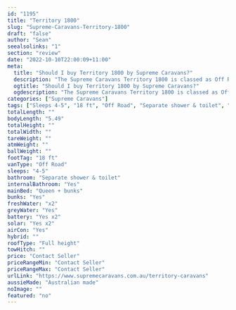 ```yaml
---
id: "1195"
title: "Territory 1800"
slug: "Supreme-Caravans-Territory-1800"
draft: "false"
author: "Sean"
seealsolinks: "1"
section: "review"
date: "2022-10-10T22:00:09+11:00"
meta:
  title: "Should I buy Territory 1800 by Supreme Caravans?"
  description: "The Supreme Caravans Territory 1800 is classed as Off Road, and sleeps 4-5 people. It is Australian made and comes in at 18 ft. It generally has Separate shower & toilet."
  ogtitle: "Should I buy Territory 1800 by Supreme Caravans?"
  ogdescription: "The Supreme Caravans Territory 1800 is classed as Off Road, and sleeps 4-5 people. It is Australian made and comes in at 18 ft. It generally has Separate shower & toilet."
categories: ["Supreme Caravans"]
tags: ["Sleeps 4-5", "18 ft", "Off Road", "Separate shower & toilet", "Full height", "Price Unknown", "Australian made"]
totalLength: ""
bodyLength: "5.49"
totalHeight: ""
totalWidth: ""
tareWeight: ""
atmWeight: ""
ballWeight: ""
footTag: "18 ft"
vanType: "Off Road"
sleeps: "4-5"
bathroom: "Separate shower & toilet"
internalBathroom: "Yes"
mainBed: "Queen + bunks"
bunks: "Yes"
freshWater: "x2"
greyWater: "Yes"
battery: "Yes x2"
solar: "Yes x2"
airCon: "Yes"
hybrid: ""
roofType: "Full height"
towHitch: ""
price: "Contact Seller"
priceRangeMin: "Contact Seller"
priceRangeMax: "Contact Seller"
urlLink: "https://www.supremecaravans.com.au/territory-caravans"
aussieMade: "Australian made"
noImage: ""
featured: "no"
---
```

